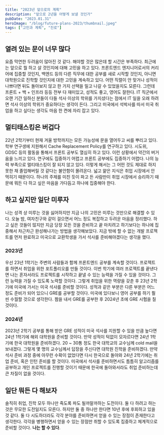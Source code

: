 ```yaml
---
title: "2023년 앞으로의 계획"
description: "앞으로 2년을 어떻게 보낼 것인가"
pubDate: "2023.01.31"
heroImage: "/blog/future-plans-2023/thumbnail.jpeg"
tags: ["고민과 계획", "진로"]
---
```


## 열려 있는 문이 너무 많다

요즘 막연한 두려움이 많아진 것 같다. 해야할 것은 많은데 할 시간은 부족하다. 최근에는 앞으로 뭘 하고 살 것인지에 대해 고민을 하고 있다. 프론트엔드 엔지니어로서의 커리어에 집중할 것인지, 백엔드 등의 다른 직무에 대한 공부를 새로 시작할 것인지, 아니면 대학원으로 진학할 것인지에 대한 고민을 계속하고 있다. 어떤 직렬이 안 맞거나 성적이 나쁘다면 뒤도 돌아보지 않고 한 가지 선택을 밀고 나갈 수 있었을지도 모른다. 그런데 프론트 + 백 + 인프라 등등 전부 다 재미있고, 성적도 좋고, 영어도 잘한다. IT 직군에서 오랜 기간 일하신 분들이 다들 석사 이상의 학위를 가지셨다는 점에서 IT 일을 오래 하려면 석사 이상의 학위가 중요하다는 생각이 든다. 그리고 미국에서 석박사를 따서 미국 취업을 하고 싶다는 생각도 마음 한 켠에 자리 잡고 있다.

## 멀티태스킹은 버겁다

22년 2학기부터 현재 겨울 방학까지는 모든 가능성에 문을 열어두고 씨를 뿌리고 있다. 학부 연구생에 지원해서 Cache Replacement Policy를 연구하고 있다. 시도위, GDSC 등의 활동을 통해서 프론트 공부도 열심히 하고 있다. 이런 상황에서 약간의 버거움을 느끼고 있다. 연구에도 집중하기 어렵고 프론트 공부에도 집중하기 어렵다. 나의 능력 부족으로 멀티태스킹이 잘 되지 않고 있다. 이렇게 해서는 그 어떤 것도 제대로 하지 못한 채 졸업해버릴 것 같다는 불안함이 몰려온다. 넓고 얉은 지식은 취업 시장에서 안 먹히기 때문이다. 하나의 주제를 미친 듯이 파고 든 사람만이 취업 시장에서 승리하기 때문에 뭐든 다 하고 싶은 마음을 가다듬고 하나에 집중해야 한다.

## 하고 싶지만 일단 미루자

나는 성격 상 미루는 것을 싫어하지만 지금 나의 고민은 미루는 것만으로 해결할 수 있다. 오늘 밤, 여자친구와 같이 걸으면서 어느 정도 복잡하고 두려운 마음을 정리했다. 하고 싶은 것들이 많지만 지금 당장 모든 것을 준비하고 끝 마치려고 하기보다는 하나에 집중해서 차근차근 완성해나가는 방법을 생각해보았다. 지금 밖에 할 수 없는 개발 프로젝트를 먼저 완료하고 미국으로 교환학생을 가서 석사를 준비해야겠다는 생각을 했다.

### 2023년

우선 23년 1학기는 주변의 사람들과 함께 프론트엔드 공부를 계속할 것이다. 프로젝트를 하면서 취업을 위한 포트폴리오를 만들 것이다. 이번 학기에 여러 프로젝트를 끝낸다면 나는 혼자서라도 프로젝트를 시작하고 끝낼 수 있는 능력을 가질 수 있을 것이다. 그런 능력을 가질 수 있도록 노력할 것이다. 그렇게 취업을 위한 역량을 갖춘 후 23년 2학기에 미국에 가서는 미국 석사를 준비할 것이다. 성적과 같은 부분은 다른 부분은 어느 정도 준비가 되어 있으니 GRE를 공부할 것이다. 미국에 있다보니 영어 공부를 하기 훨씬 수월할 것으로 생각한다. 짬을 내서 GRE를 공부한 후 2024년 초에 GRE 시험을 칠 것이다.

### 2024년

2023년 2학기 공부를 통해 받은 GRE 성적이 미국 석사를 지원할 수 있을 만큼 높다면 24년 1학기에 해외 대학원을 준비할 것이다. 만약 성적이 턱없이 모자르다면 24년 1학기에 한국 대학원을 준비하겠다. 20 ~ 30통 정도 한국 대학교의 교수님께 cold mail을 보내겠다. 그렇게 몇 명의 교수님께서 답장을 주신다면 대학원 진학을 준비하겠다. 만약 석사 준비 과정 중에 아무런 수확이 없었다면 다시 한국으로 돌아와 24년 2학기에는 취업 준비, 혹은 인턴 준비를 할 것이다. 미국에서 석사를 준비하면서도 틈틈히 알고리즘를 공부하고 개인 프로젝트를 진행할 것이기 때문에 한국에 돌아와서라도 취업 준비하는데 큰 차질이 없을 것이다.

## 일단 뭐든 다 해보자

솔직히 취업, 진학 모두 하나만 죽도록 파도 될까말까하는 도전이다. 둘 다 하려고 하는 것은 무모한 도전일지도 모른다. 하지만 둘 중 하나만 한다면 10년 후에 후회하고 있을 것 같다. 둘 다 시도하더라도 각각 분야를 준비하면서 얻을 수 있는 장점이 존재한다고 생각한다. 각각을 병행하면서 얻을 수 있는 장점만 취할 수 있도록 집중하고 체계적으로 준비할 것이다. **나는 할 수 있다**.
